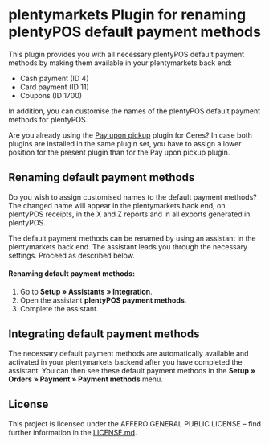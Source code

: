 # plentymarkets Plugin for renaming plentyPOS default payment methods

This plugin provides you with all necessary plentyPOS default payment methods by making them available in your plentymarkets back end:

* Cash payment (ID 4)
* Card payment (ID 11)
* Coupons (ID 1700)

In addition, you can customise the names of the plentyPOS default payment methods for plentyPOS.

<div class="alert alert-warning" role="alert">
   Are you already using the <a href="https://marketplace.plentymarkets.com/en/payuponpickup_4757" target="_blank">Pay upon pickup</a> plugin for Ceres? In case both plugins are installed in the same plugin set, you have to assign a lower position for the present plugin than for the Pay upon pickup plugin.
</div>

## Renaming default payment methods

Do you wish to assign customised names to the default payment methods? The changed name will appear in the plentymarkets back end, on plentyPOS receipts, in the X and Z reports and in all exports generated in plentyPOS.

The default payment methods can be renamed by using an assistant in the plentymarkets back end. The assistant leads you through the necessary settings. Proceed as described below.

#### Renaming default payment methods:

1. Go to **Setup » Assistants » Integration**.
2. Open the assistant **plentyPOS payment methods**.
3. Complete the assistant.


## Integrating default payment methods

The necessary default payment methods are automatically available and activated in your plentymarkets backend after you have completed the assistant. You can then see these default payment methods in the **Setup » Orders » Payment » Payment methods** menu.

## License

This project is licensed under the AFFERO GENERAL PUBLIC LICENSE – find further information in the [LICENSE.md](https://github.com/plentymarkets/plugin-pos-payment-method-renaming/blob/master/LICENSE.md).